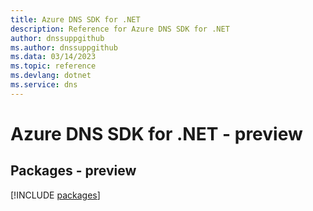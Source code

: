 ```yaml
---
title: Azure DNS SDK for .NET
description: Reference for Azure DNS SDK for .NET
author: dnssuppgithub
ms.author: dnssuppgithub
ms.data: 03/14/2023
ms.topic: reference
ms.devlang: dotnet
ms.service: dns
---
```

# Azure DNS SDK for .NET - preview
## Packages - preview
[!INCLUDE [packages](dns-index.md)]